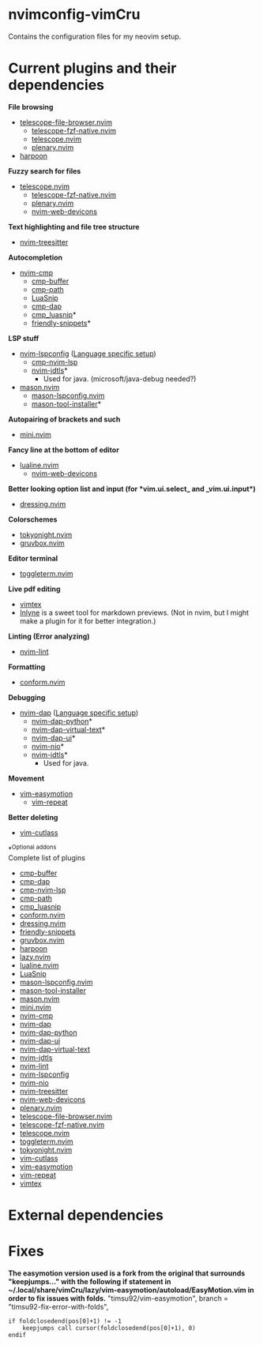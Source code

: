 # nvimconfig-vimCru

Contains the configuration files for my neovim setup.

# Current plugins and their dependencies

**File browsing**

- [telescope-file-browser.nvim](https://github.com/nvim-telescope/telescope-file-browser.nvim)
  - [telescope-fzf-native.nvim](https://github.com/nvim-telescope/telescope-fzf-native.nvim)
  - [telescope.nvim](https://github.com/nvim-telescope/telescope.nvim)
  - [plenary.nvim](https://github.com/nvim-lua/plenary.nvim)
- [harpoon](https://github.com/ThePrimeagen/harpoon/tree/harpoon2)

**Fuzzy search for files**

- [telescope.nvim](https://github.com/nvim-telescope/telescope.nvim)
  - [telescope-fzf-native.nvim](https://github.com/nvim-telescope/telescope-fzf-native.nvim)
  - [plenary.nvim](https://github.com/nvim-lua/plenary.nvim)
  - [nvim-web-devicons](https://github.com/nvim-tree/nvim-web-devicons)

**Text highlighting and file tree structure**

- [nvim-treesitter](https://github.com/nvim-treesitter/nvim-treesitter)

**Autocompletion**

- [nvim-cmp](https://github.com/hrsh7th/nvim-cmp)
  - [cmp-buffer](https://github.com/hrsh7th/cmp-buffer)
  - [cmp-path](https://github.com/hrsh7th/cmp-path)
  - [LuaSnip](https://github.com/L3MON4D3/LuaSnip)
  - [cmp-dap](https://github.com/rcarriga/cmp-dap)
  - [cmp_luasnip](https://github.com/saadparwaiz1/cmp_luasnip)\*
  - [friendly-snippets](https://github.com/rafamadriz/friendly-snippets)\*

**LSP stuff**

- [nvim-lspconfig](https://github.com/neovim/nvim-lspconfig) ([Language specific setup](https://github.com/neovim/nvim-lspconfig/blob/master/doc/server_configurations.md))
  - [cmp-nvim-lsp](https://github.com/hrsh7th/cmp-nvim-lsp)
  - [nvim-jdtls](https://github.com/mfussenegger/nvim-jdtls)\*
    - Used for java. (microsoft/java-debug needed?)
- [mason.nvim](https://github.com/williamboman/mason.nvim)
  - [mason-lspconfig.nvim](https://github.com/williamboman/mason-lspconfig.nvim)
  - [mason-tool-installer](https://github.com/WhoIsSethDaniel/mason-tool-installer.nvim)\*

**Autopairing of brackets and such**

- [mini.nvim](https://github.com/echasnovski/mini.nvim)

**Fancy line at the bottom of editor**

- [lualine.nvim](https://github.com/nvim-lualine/lualine.nvim)
  - [nvim-web-devicons](https://github.com/nvim-tree/nvim-web-devicons)

**Better looking option list and input (for \***vim.ui.select**_ and _**vim.ui.input**\*)**

- [dressing.nvim](https://github.com/stevearc/dressing.nvim)

**Colorschemes**

- [tokyonight.nvim](https://github.com/folke/tokyonight.nvim)
- [gruvbox.nvim](https://github.com/ellisonleao/gruvbox.nvim)

**Editor terminal**

- [toggleterm.nvim](https://github.com/akinsho/toggleterm.nvim)

**Live pdf editing**

- [vimtex](https://github.com/lervag/vimtex)
- [Inlyne](https://github.com/Inlyne-Project/inlyne) is a sweet tool for markdown previews. (Not in nvim, but I might make a plugin for it for better integration.)

**Linting (Error analyzing)**

- [nvim-lint](https://github.com/mfussenegger/nvim-lint)

**Formatting**

- [conform.nvim](https://github.com/stevearc/conform.nvim)

**Debugging**

- [nvim-dap](https://github.com/mfussenegger/nvim-dap) ([Language specific setup](https://github.com/mfussenegger/nvim-dap/wiki/Debug-Adapter-installation))
  - [nvim-dap-python](https://github.com/mfussenegger/nvim-dap-python)\*
  - [nvim-dap-virtual-text](https://github.com/theHamsta/nvim-dap-virtual-text)\*
  - [nvim-dap-ui](https://github.com/rcarriga/nvim-dap-ui)\*
  - [nvim-nio](https://github.com/nvim-neotest/nvim-nio)\*
  - [nvim-jdtls](https://github.com/mfussenegger/nvim-jdtls)\*
    - Used for java.

**Movement**

- [vim-easymotion](https://github.com/easymotion/vim-easymotion)
  - [vim-repeat](https://github.com/tpope/vim-repeat)

**Better deleting**

- [vim-cutlass](https://github.com/svermeulen/vim-cutlass)

\*<sup>Optional addons</sup>  
Complete list of plugins

- [cmp-buffer](https://github.com/hrsh7th/cmp-buffer)
- [cmp-dap](https://github.com/rcarriga/cmp-dap)
- [cmp-nvim-lsp](https://github.com/hrsh7th/cmp-nvim-lsp)
- [cmp-path](https://github.com/hrsh7th/cmp-path)
- [cmp_luasnip](https://github.com/saadparwaiz1/cmp_luasnip)
- [conform.nvim](https://github.com/stevearc/conform.nvim)
- [dressing.nvim](https://github.com/stevearc/dressing.nvim)
- [friendly-snippets](https://github.com/rafamadriz/friendly-snippets)
- [gruvbox.nvim](https://github.com/ellisonleao/gruvbox.nvim)
- [harpoon](https://github.com/ThePrimeagen/harpoon/tree/harpoon2)
- [lazy.nvim](https://github.com/folke/lazy.nvim)
- [lualine.nvim](https://github.com/nvim-lualine/lualine.nvim)
- [LuaSnip](https://github.com/L3MON4D3/LuaSnip)
- [mason-lspconfig.nvim](https://github.com/williamboman/mason-lspconfig.nvim)
- [mason-tool-installer](https://github.com/WhoIsSethDaniel/mason-tool-installer.nvim)
- [mason.nvim](https://github.com/williamboman/mason.nvim)
- [mini.nvim](https://github.com/echasnovski/mini.nvim)
- [nvim-cmp](https://github.com/hrsh7th/nvim-cmp)
- [nvim-dap](https://github.com/mfussenegger/nvim-dap)
- [nvim-dap-python](https://github.com/mfussenegger/nvim-dap-python)
- [nvim-dap-ui](https://github.com/rcarriga/nvim-dap-ui)
- [nvim-dap-virtual-text](https://github.com/theHamsta/nvim-dap-virtual-text)
- [nvim-jdtls](https://github.com/mfussenegger/nvim-jdtls)
- [nvim-lint](https://github.com/mfussenegger/nvim-lint)
- [nvim-lspconfig](https://github.com/neovim/nvim-lspconfig)
- [nvim-nio](https://github.com/nvim-neotest/nvim-nio)
- [nvim-treesitter](https://github.com/nvim-treesitter/nvim-treesitter)
- [nvim-web-devicons](https://github.com/nvim-tree/nvim-web-devicons)
- [plenary.nvim](https://github.com/nvim-lua/plenary.nvim)
- [telescope-file-browser.nvim](https://github.com/nvim-telescope/telescope-file-browser.nvim)
- [telescope-fzf-native.nvim](https://github.com/nvim-telescope/telescope-fzf-native.nvim)
- [telescope.nvim](https://github.com/nvim-telescope/telescope.nvim)
- [toggleterm.nvim](https://github.com/akinsho/toggleterm.nvim)
- [tokyonight.nvim](https://github.com/folke/tokyonight.nvim)
- [vim-cutlass](https://github.com/svermeulen/vim-cutlass)
- [vim-easymotion](https://github.com/easymotion/vim-easymotion)
- [vim-repeat](https://github.com/tpope/vim-repeat)
- [vimtex](https://github.com/lervag/vimtex)

# External dependencies

# Fixes

**The easymotion version used is a fork from the original that surrounds "keepjumps..." with the following if statement in ~/.local/share/vimCru/lazy/vim-easymotion/autoload/EasyMotion.vim in order to fix issues with folds.**
  "timsu92/vim-easymotion",
  branch = "timsu92-fix-error-with-folds",
```
if foldclosedend(pos[0]+1) != -1
    keepjumps call cursor(foldclosedend(pos[0]+1), 0)
endif
```
